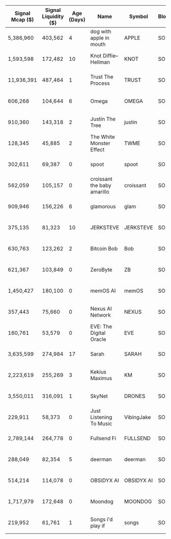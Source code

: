 | Signal Mcap ($) | Signal Liquidity ($) | Age (Days) | Name                       | Symbol    | Blockchain | Multiple | Signal Date           | Website     | Twitter   | Telegram   | Dexscreener |
|----------|--------------|------------|----------------------------|-----------|------------|----------|-----------------------|-----------------|---------------|----------------|------------------|
| 5,386,960  | 403,562      | 4          | dog with apple in mouth     | APPLE     | SOL        | 9        | 2024-12-08 13:53:52   | [website](https://www.tiktok.com/tag/minimax) | [twitter](https://x.com/Apple_Dog_Sol) | [telegram](https://t.me/AppleDogPortal) | [dexscreener](https://dexscreener.com/solana/H33XL6HHDReCVRgSApZpsXM7Hy7JGyLztRJaGxjapump) |
| 1,593,598  | 172,482      | 10         | Knot Diffie–Hellman         | KNOT      | SOL        | 9        | 2024-12-08 19:28:20   | [website](https://www.quant.bond/) | [twitter](https://x.com/quantdotbond) | [telegram](https://t.me/quantdotbond) | [dexscreener](https://dexscreener.com/solana/7RDvypx3p9EWq4nZZKux1ZQAc7DUWXpHTVKxCCnupump) |
| 11,936,391 | 487,464      | 1          | Trust The Process           | TRUST     | SOL        | 1.5      | 2024-12-08 22:49:42   | [website](https://www.trust.frl/) | [twitter](https://x.com/trust_solana) | [telegram](https://t.me/trust_the_coin) | [dexscreener](https://dexscreener.com/solana/EqeEBGHQhQy6SqeaJcnqAsNs3qaG19sdF89Xsarpump) |
| 606,268    | 104,644      | 6          | Omega                      | OMEGA     | SOL        | 5        | 2024-12-09 13:42:44   | [website](https://www.tiktok.com/@leaderomegabacon/video/7409328759817440542?_r=1&_t=8rtG4rgM0ac) | [twitter](https://x.com/OMEGAWORLDSOL) | [telegram](https://t.me/omegaworldonsol) | [dexscreener](https://dexscreener.com/solana/FuVVu23hbFcXiiEM7ASp1CKY38DA3M7E626kGf7Upump) |
| 910,360    | 143,318      | 2          | Justin The Tree            | justin    | SOL        | 2        | 2024-12-09 21:10:18   | [website](https://justinthetree.io/) | [twitter](https://x.com/justinthetree__) | [telegram](https://t.me/justinthetreecto) | [dexscreener](https://dexscreener.com/solana/BdAdFY3AFr8tTHvie7MutosenaWEpTBfwCRL48bPpump) |
| 128,345    | 45,885       | 2          | The White Monster Effect   | TWME      | SOL        | 1.5      | 2024-12-09 23:20:25   | [website](https://www.tiktok.com/search?q=white%20monster%20effect&t=1733610481131) | [twitter](https://x.com/i/communities/1865506055301775687) | [telegram](https://t.me/twme_cto_portal) | [dexscreener](https://dexscreener.com/solana/7mK68Yj2xbrdSzgv3Y25C5ZNTcaVgFMiUdmDGki5pump) |
| 302,611    | 69,387       | 0          | spoot                      | spoot     | SOL        | 1        | 2024-12-09 23:50:16   | [website](https://spoot.fun/) | [twitter](https://x.com/spoot_sol) | [telegram](https://t.me/spoot_sol) | [dexscreener](https://dexscreener.com/solana/9zYbQ9v4h7cC24uGx9M7G3YzqtPwMCnGNaSdaaD5pump) |
| 562,059    | 105,157      | 0          | croissant the baby amarillo | croissant | SOL        | 5        | 2024-12-10 08:27:24   | [website](https://www.tiktok.com/@zoo.daddy) | [twitter](https://x.com/SolCroissantCTO) | [telegram](https://t.me/croissantsolanacto) | [dexscreener](https://dexscreener.com/solana/5Hx5iXtTFDGNpXPyTMbwMvkH6Uh3bycUz6Atdmzmpump) |
| 909,946    | 156,226      | 6          | glamorous                  | glam      | SOL        | 0.5      | 2024-12-10 18:01:24   | [website](https://www.glamcat.lol) | [twitter](https://x.com/GlamCatSol) | [telegram](https://t.me/glamcto) | [dexscreener](https://dexscreener.com/solana/73rzMJ8uEqjAf5vE1YPGrXbg7Cb2Yv85EoxpJh2mpump) |
| 375,135    | 81,323       | 10         | JERKSTEVE                  | JERKSTEVE | SOL        | 26       | 2024-12-10 21:19:05   | [website](https://www.instagram.com/funcutss) | [twitter](https://x.com/JERKSTEVE) | [telegram](https://t.me/jerksteve) | [dexscreener](https://dexscreener.com/solana/4pyktCdWhXgWRsMe7zPboVJaA75g5XrwTU73My1Upump) |
| 630,763    | 123,262      | 2          | Bitcoin Bob                | Bob       | SOL        | 4        | 2024-12-11 04:27:33   | [website](https://www.youtube.com/watch?v=AjnM2shYIrM) | [twitter](https://x.com/BitcoinBobonSOL) | [telegram](https://t.me/BitcoinBobCTO) | [dexscreener](https://dexscreener.com/solana/DL9sLSN488yMbots3wsbzHZ3UpKSkM42kr1y13CPpump) |
| 621,367    | 103,849      | 0          | ZeroByte                   | ZB        | SOL        | 5        | 2024-12-11 11:03:23   | [website](https://www.zero-byte.net/) | [twitter](https://x.com/ZeroByte_X) | [telegram](https://t.me/zerobyte_portal) | [dexscreener](https://dexscreener.com/solana/H1hcBegR2A6b2mCGqhH5zA4sTZvMxrqT4v3fHY1kpump) |
| 1,450,427  | 180,100      | 0          | memOS AI                   | memOS     | SOL        | 0        | 2024-12-12 06:38:18   | [website](https://www.memosai.org) | [twitter](https://x.com/memOSai_) | [telegram](https://t.me/memosportal) | [dexscreener](https://dexscreener.com/solana/3KCDgWw1C6PdjUsUXonYm6TGaDWKsLxmEjdBP7s8pump) |
| 357,443    | 75,660       | 0          | Nexus AI Network           | NEXUS     | SOL        | 7        | 2024-12-12 07:42:47   | [website](https://nexusai.network/) | [twitter](https://x.com/nexusainetwork) | [telegram](https://t.me/nexusainetwork) | [dexscreener](https://dexscreener.com/solana/FQnSa9XvoXVzC15MnoNyCCs9vNhF5AKQuFuZ5Dkhpump) |
| 160,761    | 53,579       | 0          | EVE: The Digital Oracle    | EVE       | SOL        | 4.5      | 2024-12-13 00:22:55   | [website](https://eveai.digital) | [twitter](https://x.com/TheEVE_AI) | [telegram](https://t.me/eveportalsol) | [dexscreener](https://dexscreener.com/solana/8BQdCZt4hdbbn62bYgN2LrFf2pvMeZt8xaqZqHN3pump) |
| 3,635,599  | 274,984      | 17         | Sarah                      | SARAH     | SOL        | 1.3      | 2024-12-13 11:12:36   | [website](https://www.sarahthetradwife.io) | [twitter](https://x.com/SarahOnchain) | [telegram](https://t.me/sarahportal) | [dexscreener](https://dexscreener.com/solana/8NQ2HcFBw5oY9wQVrPVnZtQvmeH1atWayH72ErLP2Dcc) |
| 2,223,619  | 255,269      | 3          | Kekius Maximus             | KM        | SOL        | 1.3      | 2024-12-14 04:13:45   | [website](https://kekiusmaximus.fun/) | [twitter](https://x.com/Kekius_Maximus) | [telegram](https://t.me/Kekiusmaximussol) | [dexscreener](https://dexscreener.com/solana/HuAncxDEsakCDgZS2Yfo9xJbHmtHXMnxxkT9jqdXnHhm) |
| 3,550,011  | 316,091      | 1          | SkyNet                     | DRONES    | SOL        | 2.5      | 2024-12-14 10:08:08   | [website](https://t.co/bmBlJcEK7q) | [twitter](https://x.com/nj_drones) | [telegram](https://t.me/Drones_Skynet) | [dexscreener](https://dexscreener.com/solana/95WzV2CsTRFBjPCBhQRR4TGVp5kXo8f8qZVt7iVwpump) |
| 229,911    | 58,373       | 0          | Just Listening To Music    | VibingJake| SOL        | 1.5      | 2024-12-14 14:29:53   | [website](https://vibingjake.com/) | [twitter](https://x.com/VibingJake) | [telegram](https://t.me/VibingJake) | [dexscreener](https://dexscreener.com/solana/84jjMWywV5wRw6KVX9DPVg1Ee2qY4tF73ECbYnYZpump) |
| 2,789,144  | 264,778      | 0          | Fullsend Fi                | FULLSEND  | SOL        | 0        | 2024-12-14 14:40:43   | [website](https://www.fullsend.fi/) | [twitter](https://x.com/FullSend_Fi) | [telegram](https://t.me/FULLSENDFI) | [dexscreener](https://dexscreener.com/solana/522kHFQsf9NeDrMS8J7gpihV391ofgLqop2Sn4Efpump) |
| 288,049    | 82,354       | 5          | deerman                    | deerman   | SOL        | 4.5      | 2024-12-15 04:48:00   | [website](https://www.tiktok.com/@popcornthewooddog?_t=8s4PsD2snIc&_r=1) | [twitter](https://x.com/i/communities/1866083171659649413) | [telegram](https://t.me/deermansol) | [dexscreener](https://dexscreener.com/solana/68zA59nP4Luops7SMAJgWFoWraNmak2c8r2FEJrHpump) |
| 514,214    | 114,078      | 0          | OBSIDYX AI                 | OBSIDYX AI| SOL        | 0        | 2024-12-15 21:12:46   | [website](https://obsidyxai.io/) | [twitter](https://x.com/ObsidyxAI) | [telegram](https://t.me/ObsidyxAII) | [dexscreener](https://dexscreener.com/solana/ENLraJm6xaAbHwMV5t7EXBNJBA4ENuPtba72cKkvpump) |
| 1,717,979  | 172,648      | 0          | Moondog                    | MOONDOG   | SOL        | 3.5      | 2024-12-16 03:09:19   | [website](https://pump.fun/coin/7gMxpJ5GULbmpqafk86KiRAaUumZHNSBV8VGnFJp6h3G) | [twitter](https://x.com/CtoMoons) | [telegram](https://t.me/MoonDogctos) | [dexscreener](https://dexscreener.com/solana/7gMxpJ5GULbmpqafk86KiRAaUumZHNSBV8VGnFJp6h3G) |
| 219,952    | 61,761       | 1          | Songs i'd play if          | songs     | SOL        | 4        | 2024-12-16 16:22:46   | [website](https://www.tiktok.com/@chxga/photo/7447402104391568671) | [twitter](https://x.com/i/communities/1868371126977482772) | [telegram](https://t.me/songsportal) | [dexscreener](https://dexscreener.com/solana/EYDNAcxSpbY4UhuNiEZoVJkM9o3w4VnDussPbSXxpump) |
